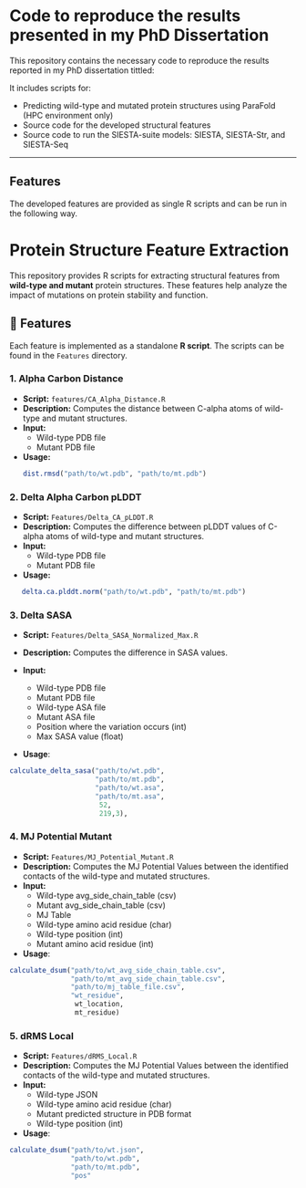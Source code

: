 # Code to reproduce the results presented in my PhD Dissertation
This repository contains the necessary code to reproduce the results reported in my PhD dissertation tittled:

It includes scripts for:
- Predicting wild-type and mutated protein structures using ParaFold (HPC environment only)
- Source code for the developed structural features
- Source code to run the SIESTA-suite models: SIESTA, SIESTA-Str, and SIESTA-Seq

---

## Features
The developed features are provided as single R scripts and can be run in the following way.



# Protein Structure Feature Extraction

This repository provides R scripts for extracting structural features from **wild-type and mutant** protein structures. These features help analyze the impact of mutations on protein stability and function.

## 📌 Features

Each feature is implemented as a standalone **R script**. The scripts can be found in the `Features` directory.


### **1. Alpha Carbon Distance**
- **Script:** `features/CA_Alpha_Distance.R`
- **Description:** Computes the distance between C-alpha atoms of wild-type and mutant structures.
- **Input:**
  - Wild-type PDB file  
  - Mutant PDB file  
- **Usage:**
  ```r
  dist.rmsd("path/to/wt.pdb", "path/to/mt.pdb")
  ```

### **2. Delta Alpha Carbon pLDDT**
- **Script:** `Features/Delta_CA_pLDDT.R`
- **Description:** Computes the difference between pLDDT values of C-alpha atoms of wild-type and mutant structures.
- **Input:**
  - Wild-type PDB file  
  - Mutant PDB file  
- **Usage:**
```r
   delta.ca.plddt.norm("path/to/wt.pdb", "path/to/mt.pdb")
  ```

### **3. Delta SASA**

- **Script:** `Features/Delta_SASA_Normalized_Max.R`
- **Description:** Computes the difference in SASA values.

- **Input:**  
  - Wild-type PDB file  
  - Mutant PDB file  
  - Wild-type ASA file  
  - Mutant ASA file  
  - Position where the variation occurs (int)  
  - Max SASA value (float)  

- **Usage**:
```r
calculate_delta_sasa("path/to/wt.pdb",
                     "path/to/mt.pdb",
                     "path/to/wt.asa",
                     "path/to/mt.asa",
                      52,
                      219,3),
```

### **4. MJ Potential Mutant**

- **Script:** `Features/MJ_Potential_Mutant.R`
- **Description:** Computes the MJ Potential Values between the identified contacts of the wild-type and mutated structures.
- **Input:**  
  - Wild-type avg_side_chain_table (csv)
  - Mutant avg_side_chain_table (csv)
  - MJ Table 
  - Wild-type amino acid residue (char)
  - Wild-type position (int)
  - Mutant amino acid residue (int) 
- **Usage**:
```r
calculate_dsum("path/to/wt_avg_side_chain_table.csv",
               "path/to/mt_avg_side_chain_table.csv",
               "path/to/mj_table_file.csv",
               "wt_residue",
                wt_location,
                mt_residue)
```


### **5. dRMS Local**

- **Script:** `Features/dRMS_Local.R`
- **Description:** Computes the MJ Potential Values between the identified contacts of the wild-type and mutated structures.
- **Input:**  
  - Wild-type JSON
  - Wild-type amino acid residue (char)
  - Mutant predicted structure in PDB format
  - Wild-type position (int)
- **Usage**:
```r
calculate_dsum("path/to/wt.json",
               "path/to/wt.pdb",
               "path/to/mt.pdb",
               "pos"
```





